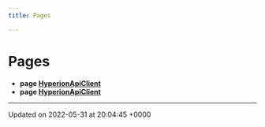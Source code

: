 ```yaml
---
title: Pages

---
```


# Pages




* **page [HyperionApiClient](/Pages/md__r_e_a_d_m_e.md#page-md-readme)** 
* **page [HyperionApiClient](/Pages/md_documentation_gitbook__r_e_a_d_m_e.md#page-md-documentation-gitbook-readme)** 



-------------------------------

Updated on 2022-05-31 at 20:04:45 +0000
